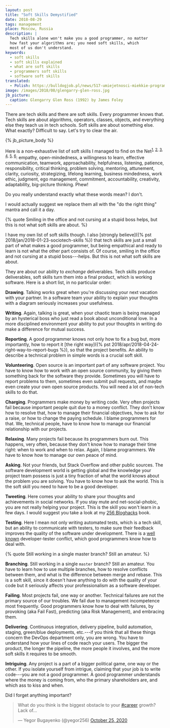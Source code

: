 ```yaml
---
layout: post
title: "Soft Skills Demystified"
date: 2018-08-29
tags: management
place: Moscow, Russia
description: |
  Tech skills alone won't make you a good programmer, no matter
  how fast your algorithms are; you need soft skills, which
  most of us don't understand.
keywords:
  - soft skills
  - soft skills explained
  - what are soft skills
  - programmers soft skills
  - software soft skills
translated:
  - Polish: https://bulldogjob.pl/news/517-umiejetnosci-miekkie-programisty
image: /images/2018/08/glengarry-glen-ross.jpg
jb_picture:
  caption: Glengarry Glen Ross (1992) by James Foley
---
```


There are tech skills and there are soft skills. Every programmer knows that.
Tech skills are about algorithms, operators, classes, objects, and everything
else they teach us in tech schools. Soft skills are about something else.
What exactly? Difficult to say. Let's try to clear the air.

<!--more-->

{% jb_picture_body %}

Here is a non-exhaustive list of soft skills I managed to find
on the Net<sup>[1](https://hackernoon.com/10-soft-skills-every-developer-needs-66f0cdcfd3f7),
[2](https://jaxenter.com/6-most-useful-soft-skills-for-software-developers-125286.html),
[3](https://blog.scottlogic.com/2018/01/13/soft-skills-for-software-developers.html),
[4](https://amzn.to/2wbSuZa),
[5](https://medium.freecodecamp.org/what-soft-skills-do-successful-developer-have-in-their-backpacks-e4b71e90329a),
[6](https://www.netguru.co/blog/9-soft-skills-every-web-developer-should-master)</sup>:
empathy, open-mindedness, a willingness to learn, effective communication,
teamwork, approachability, helpfulness, listening, patience, responsibility,
critical thinking, problem solving, mentoring, attunement, clarity, curiosity,
strategizing, lifelong learning, business mindedness, work ethic, judgment,
ego management, commitment,
accountability, creativity, adaptability, big-picture thinking. Phew!

Do you really understand exactly what these words mean? I don't.

I would actually suggest we replace them all with the "do the right thing"
mantra and call it a day.

{% quote Smiling in the office and not cursing at a stupid boss helps, but this is not what soft skills are about. %}

I have my own list of soft skills though. I also
[strongly believe]({% pst 2018/jan/2018-01-23-sociotech-skills %}) that tech skills
are just a small part of what makes a good programmer,
but being empathical and ready to learn is not what the other part consists of.
Of course, smiling in the office and not cursing at a stupid boss---helps.
But this is not what soft skills are about.

They are about our ability to _exchange_ deliverables. Tech skills produce
deliverables, soft skills turn them into a final product, which is working
software. Here is a short list, in no particular order:

**Drawing**.
Talking works great when you're discussing your next vacation with your partner.
In a software team your ability to explain your thoughts with a diagram
seriously increases your usefulness.

**Writing**.
Again, talking is great, when your chaotic team is being managed by
an hysterical boss who just read a book about unconditional love. In a more
disciplined environment your ability to put your thoughts in writing
do make a difference for mutual success.

**Reporting**.
A good programmer knows not only how to fix a bug but, more importantly, how
to report it [the right way]({% pst 2018/apr/2018-04-24-right-way-to-report-bugs %}),
so that the project benefits. An ability
to describe a technical problem in simple words is a crucial soft skill.

**Volunteering**.
Open source is an important part of any software project. You have to know
how to work with an open source community, by giving them something back
for the software they provide. Sometimes you will have to report problems
to them, sometimes even submit pull requests, and maybe even create
your own open source products. You will need a lot of non-tech skills to do that.

**Charging**.
Programmers make money by writing code. Very often projects fail because
important people quit due to a money conflict. They don't know how to resolve that,
how to manage their financial objectives, how to ask for a raise, or how to change
the paying schedule. I blame programmers for that. We, technical people,
have to know how to manage our financial relationship with our projects.

**Relaxing**.
Many projects fail because its programmers burn out. This happens, very often,
because they don't know how to manage their time right: when to work and
when to relax. Again, I blame programmers. We have to know how to manage our
own peace of mind.

**Asking**.
Not your friends, but Stack Overflow and other public sources. The software
development world is getting global and the knowledge your project team
possess is just a tiny fraction of what the world knows about the problem
you are solving. You have to know how to ask the world. This is the soft skill
you need to have to be a good developer.

**Tweeting**.
Here comes your ability to share your thoughts and achievements in social
networks. If you stay mute and net-social-phobic, you are not really helping your
project. This is the skill you won't learn in a few days. I would suggest
you take a look at my [256 Bloghacks](/256-bloghacks.html) book.

**Testing**.
Here I mean not only writing automated tests, which is a tech skill, but
an ability to communicate with testers, to make sure their feedback
improves the quality of the software under development. There is a
[well known](https://www.sciencedirect.com/science/article/abs/pii/S0378720613000967)
developer-tester conflict, which good programmers know how to deal with.

{% quote Still working in a single master branch? Still an amateur. %}

**Branching**.
Still working in a single `master` branch? Still an amateur. You have to
learn how to use multiple branches, how to resolve conflicts between them,
and what is the difference between merge and rebase. This is a soft skill,
since it doesn't have anything to do with the quality of your code but it
seriously affects your professionalism as a software developer.

**Failing**.
Most projects fail, one way or another. Technical failures are not
the primary source of our troubles. We fail due to management incompetence
most frequently. Good programmers know how to deal with failures,
by provoking (aka Fail Fast), predicting (aka Risk Management), and
embracing them.

**Delivering**.
Continuous integration, delivery pipeline, build automation, staging,
green/blue deployments, etc.---if you think that all these things concern
the DevOps department only, you are wrong. You have to understand how your lines
of code reach your users. The bigger the product, the longer the pipeline,
the more people it involves, and the more soft skills it requires to be
smooth.

**Intriguing**.
Any project is a part of a bigger political game, one way or the other.
If you isolate yourself from intrigue, claiming that your job is to
write code---you are not a good programmer. A good programmer understands
where the money is coming from, who the primary shareholders are,
and which ass to kiss and when.

Did I forget anything important?

<blockquote class="twitter-tweet"><p lang="en" dir="ltr">What do you think is the biggest obstacle to your <a href="https://twitter.com/hashtag/career?src=hash&amp;ref_src=twsrc%5Etfw">#career</a> growth? Lack of...</p>&mdash; Yegor Bugayenko (@yegor256) <a href="https://twitter.com/yegor256/status/1320275937162891265?ref_src=twsrc%5Etfw">October 25, 2020</a></blockquote> <script async src="https://platform.twitter.com/widgets.js" charset="utf-8"></script>
